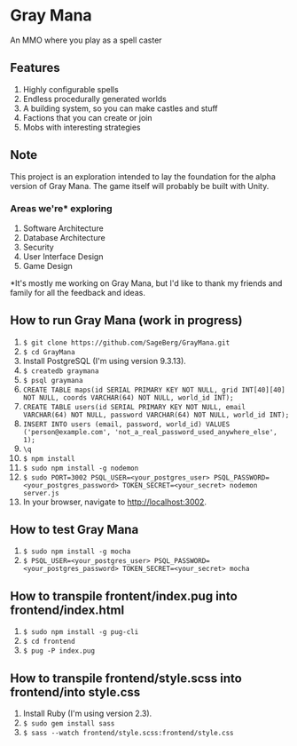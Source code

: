 # Gray Mana
An MMO where you play as a spell caster

## Features
1. Highly configurable spells
2. Endless procedurally generated worlds
3. A building system, so you can make castles and stuff
4. Factions that you can create or join
5. Mobs with interesting strategies

## Note
This project is an exploration intended to lay the foundation for the alpha version of Gray Mana.
The game itself will probably be built with Unity.

### Areas we're* exploring
1. Software Architecture
2. Database Architecture
3. Security
4. User Interface Design
5. Game Design

\*It's mostly me working on Gray Mana, but I'd like to thank my friends and family for all the feedback and ideas.

## How to run Gray Mana (work in progress)
1. `$ git clone https://github.com/SageBerg/GrayMana.git`
2. `$ cd GrayMana`
3. Install PostgreSQL (I'm using version 9.3.13).
4. `$ createdb graymana`
5. `$ psql graymana`
6. `CREATE TABLE maps(id SERIAL PRIMARY KEY NOT NULL, grid INT[40][40] NOT NULL, coords VARCHAR(64) NOT NULL, world_id INT);`
7. `CREATE TABLE users(id SERIAL PRIMARY KEY NOT NULL, email VARCHAR(64) NOT NULL, password VARCHAR(64) NOT NULL, world_id INT);`
8. `INSERT INTO users (email, password, world_id) VALUES ('person@example.com', 'not_a_real_password_used_anywhere_else', 1);`
9. `\q`
10. `$ npm install`
11. `$ sudo npm install -g nodemon`
12. `$ sudo PORT=3002 PSQL_USER=<your_postgres_user> PSQL_PASSWORD=<your_postgres_password> TOKEN_SECRET=<your_secret> nodemon server.js`
13. In your browser, navigate to [http://localhost:3002](http://localhost:3002).

## How to test Gray Mana
1. `$ sudo npm install -g mocha`
2. `$ PSQL_USER=<your_postgres_user> PSQL_PASSWORD=<your_postgres_password> TOKEN_SECRET=<your_secret> mocha`

## How to transpile frontent/index.pug into frontend/index.html
1. `$ sudo npm install -g pug-cli`
2. `$ cd frontend`
2. `$ pug -P index.pug`

## How to transpile frontend/style.scss into frontend/into style.css
1. Install Ruby (I'm using version 2.3).
2. `$ sudo gem install sass`
3. `$ sass --watch frontend/style.scss:frontend/style.css`

